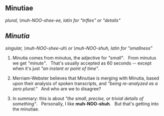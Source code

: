## Minutiae
*plural, \muh-NOO-shee-ee\, latin for "trifles" or "details"*
## *Minutia*
*singular, \muh-NOO-shee-uh\ or \muh-NOO-shuh\, latin for "smallness"*

1. Minutia comes from minutus, the adjective for *"small"*.    &nbsp;  From minutus we get *"minute"*.    &nbsp;  That's usually accepted as 60 seconds -- except when it's just *"an instant or point of time"*. 

2. Merriam-Webster believes that Minutiae is merging with Minutia, based upon their analysis of spoken transcripts, and *"being re-analyzed as a zero plural."*  &nbsp;  And who are we to disagree?

3. In summary: this is about *"the small, precise, or trivial details of something"*.    &nbsp;  Personally, I like **muh-NOO-shuh**.    &nbsp;  But that's getting into the minutiae.
